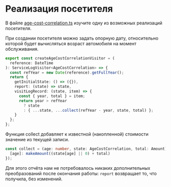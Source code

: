 # Реализация посетителя

В файле [age-cost-correlation.ts](https://codesandbox.io/s/step-2-demo-4-9-module-4-forked-96hiz?file=/src/visitors/age-cost-correlation/age-cost-correlation.ts) изучите одну из возможных реализаций посетителя.

При создании посетителя можно задать опорную дату, относительно которой будет вычисляться возраст автомобиля на момент обслуживания.

```ts
export const createAgeCostCorrelationVisitor = (
  reference: DateTime
): ServiceLogVisitor<AgeCostCorrelation> => {
  const refYear = new Date(reference).getFullYear();
  return {
    getInitialState: () => ({}),
    report: (state) => state,
    visitLogRecord: (state, item) => {
      const { year, total } = item;
      return year > refYear
        ? state
        : { ...state, ...collect(refYear - year, state, total) };
    }
  };
};
```

Функция collect добавляет к известной (накопленной) стоимости значение из текущей записи.

```ts
const collect = (age: number, state: AgeCostCorrelation, total: Amount) => ({
  [age]: makeAmount((state[age] || 0) + total)
});
```

Для этого отчёта нам не потребовалось никаких дополнительных преобразований после окончания работы: `report` возвращает то, что получила, без изменений.
